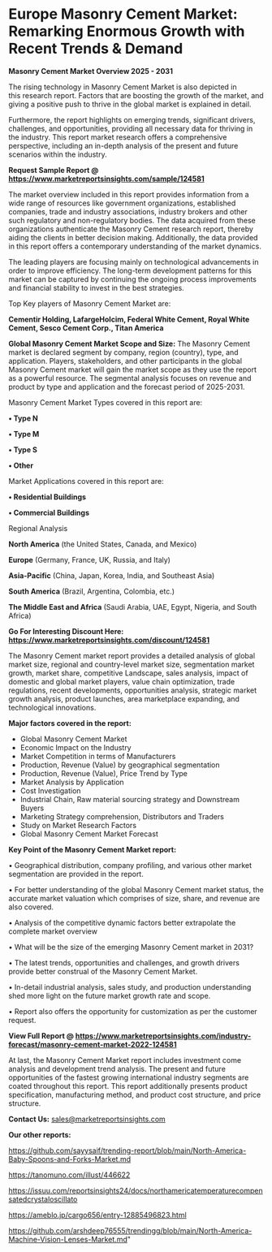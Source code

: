 # Europe Masonry Cement Market: Remarking Enormous Growth with Recent Trends & Demand

<Strong> Masonry Cement Market Overview 2025 - 2031</strong>

The rising technology in Masonry Cement Market is also depicted in this research report. Factors that are boosting the growth of the market, and giving a positive push to thrive in the global market is explained in detail.

Furthermore, the report highlights on emerging trends, significant drivers, challenges, and opportunities, providing all necessary data for thriving in the industry. This report market research offers a comprehensive perspective, including an in-depth analysis of the present and future scenarios within the industry.

<strong>Request Sample Report @ <a href=https://www.marketreportsinsights.com/sample/124581>https://www.marketreportsinsights.com/sample/124581</a></strong>

The market overview included in this report provides information from a wide range of resources like government organizations, established companies, trade and industry associations, industry brokers and other such regulatory and non-regulatory bodies. The data acquired from these organizations authenticate the Masonry Cement research report, thereby aiding the clients in better decision making. Additionally, the data provided in this report offers a contemporary understanding of the market dynamics.

The leading players are focusing mainly on technological advancements in order to improve efficiency. The long-term development patterns for this market can be captured by continuing the ongoing process improvements and financial stability to invest in the best strategies.

Top Key players of Masonry Cement Market are:

<strong>Cementir Holding, LafargeHolcim, Federal White Cement, Royal White Cement, Sesco Cement Corp., Titan America</strong>

<strong><b>Global Masonry Cement Market Scope and Size:</b></strong>
The Masonry Cement market is declared segment by company, region (country), type, and application. Players, stakeholders, and other participants in the global Masonry Cement market will gain the market scope as they use the report as a powerful resource. The segmental analysis focuses on revenue and product by type and application and the forecast period of 2025-2031.

Masonry Cement Market Types covered in this report are:

<strong>• Type N

• Type M

• Type S

• Other</strong>

Market Applications covered in this report are:

<strong>• Residential Buildings

• Commercial Buildings</strong> 

Regional Analysis

<strong>North America</strong> (the United States, Canada, and Mexico)

<strong>Europe</strong> (Germany, France, UK, Russia, and Italy)

<strong>Asia-Pacific</strong> (China, Japan, Korea, India, and Southeast Asia)

<strong>South America</strong> (Brazil, Argentina, Colombia, etc.)

<strong>The Middle East and Africa</strong> (Saudi Arabia, UAE, Egypt, Nigeria, and South Africa)

<strong>Go For Interesting Discount Here: <a href=https://www.marketreportsinsights.com/discount/124581>https://www.marketreportsinsights.com/discount/124581</a></strong>

The Masonry Cement market report provides a detailed analysis of global market size, regional and country-level market size, segmentation market growth, market share, competitive Landscape, sales analysis, impact of domestic and global market players, value chain optimization, trade regulations, recent developments, opportunities analysis, strategic market growth analysis, product launches, area marketplace expanding, and technological innovations.

<strong><b>Major factors covered in the report:</b></strong>
<ul>
  <li>Global Masonry Cement Market </li>
  <li>Economic Impact on the Industry</li>
  <li>Market Competition in terms of Manufacturers</li>
  <li>Production, Revenue (Value) by geographical segmentation</li>
  <li>Production, Revenue (Value), Price Trend by Type</li>
  <li>Market Analysis by Application</li>
  <li>Cost Investigation</li>
  <li>Industrial Chain, Raw material sourcing strategy and Downstream Buyers</li>
  <li>Marketing Strategy comprehension, Distributors and Traders</li>
  <li>Study on Market Research Factors</li>
  <li>Global Masonry Cement Market Forecast</li>
</ul>

<strong><b>Key Point of the Masonry Cement Market report:</b></strong>

• Geographical distribution, company profiling, and various other market segmentation are provided in the report.

• For better understanding of the global Masonry Cement market status, the accurate market valuation which comprises of size, share, and revenue are also covered.

• Analysis of the competitive dynamic factors better extrapolate the complete market overview

• What will be the size of the emerging Masonry Cement market in 2031?

• The latest trends, opportunities and challenges, and growth drivers provide better construal of the Masonry Cement Market.

• In-detail industrial analysis, sales study, and production understanding shed more light on the future market growth rate and scope.

• Report also offers the opportunity for customization as per the customer request.

<strong><b>View Full Report @ <a href=https://www.marketreportsinsights.com/industry-forecast/masonry-cement-market-2022-124581>https://www.marketreportsinsights.com/industry-forecast/masonry-cement-market-2022-124581</a></b></strong>


At last, the Masonry Cement Market report includes investment come analysis and development trend analysis. The present and future opportunities of the fastest growing international industry segments are coated throughout this report. This report additionally presents product specification, manufacturing method, and product cost structure, and price structure.

<strong>Contact Us:</strong>
sales@marketreportsinsights.com

<strong>Our other reports:</strong>

<a href=https://github.com/sayysaif/trending-report/blob/main/North-America-Baby-Spoons-and-Forks-Market.md>https://github.com/sayysaif/trending-report/blob/main/North-America-Baby-Spoons-and-Forks-Market.md</a>

<a href=https://tanomuno.com/illust/446622>https://tanomuno.com/illust/446622</a>

<a href=https://issuu.com/reportsinsights24/docs/northamericatemperaturecompensatedcrystaloscillato>https://issuu.com/reportsinsights24/docs/northamericatemperaturecompensatedcrystaloscillato</a>

<a href=https://ameblo.jp/cargo656/entry-12885496823.html>https://ameblo.jp/cargo656/entry-12885496823.html</a>

<a href=https://github.com/arshdeep76555/trendingg/blob/main/North-America-Machine-Vision-Lenses-Market.md>https://github.com/arshdeep76555/trendingg/blob/main/North-America-Machine-Vision-Lenses-Market.md</a>"
